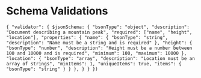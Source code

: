 # Schema Validations

``
{
    "validator": {
        $jsonSchema: {
            "bsonType": "object",
            "description": "Document describing a mountain peak",
            "required": ["name", "height", "location"],
            "properties": {
                "name": {
                    "bsonType": "string",
                    "description": "Name must be a string and is required"
                },
                "height": {
                    "bsonType": "number",
                    "description": "Height must be a number between 100 and 10000 and is required",
                    "minimum": 100,
                    "maximum": 10000
                },
                "location": {
                    "bsonType": "array",
                    "description": "Location must be an array of strings",
                    "minItems": 1,
                    "uniqueItems": true,
                    "items": {
                        "bsonType": "string"
                    }
                }
            },
        }
    }
})
``
